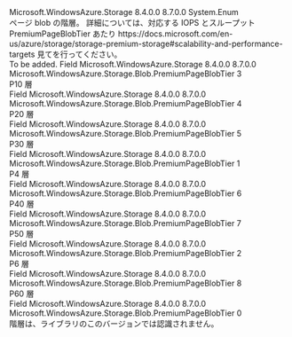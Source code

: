 <Type Name="PremiumPageBlobTier" FullName="Microsoft.WindowsAzure.Storage.Blob.PremiumPageBlobTier">
  <TypeSignature Language="C#" Value="public enum PremiumPageBlobTier" />
  <TypeSignature Language="ILAsm" Value=".class public auto ansi sealed PremiumPageBlobTier extends System.Enum" />
  <TypeSignature Language="DocId" Value="T:Microsoft.WindowsAzure.Storage.Blob.PremiumPageBlobTier" />
  <TypeSignature Language="VB.NET" Value="Public Enum PremiumPageBlobTier" />
  <TypeSignature Language="F#" Value="type PremiumPageBlobTier = " />
  <AssemblyInfo>
    <AssemblyName>Microsoft.WindowsAzure.Storage</AssemblyName>
    <AssemblyVersion>8.4.0.0</AssemblyVersion>
    <AssemblyVersion>8.7.0.0</AssemblyVersion>
  </AssemblyInfo>
  <Base>
    <BaseTypeName>System.Enum</BaseTypeName>
  </Base>
  <Docs>
    <summary>
            ページ blob の階層。
            詳細については、対応する IOPS とスループット PremiumPageBlobTier あたり https://docs.microsoft.com/en-us/azure/storage/storage-premium-storage#scalability-and-performance-targets 見てを行ってください。
            </summary>
    <remarks>To be added.</remarks>
  </Docs>
  <Members>
    <Member MemberName="P10">
      <MemberSignature Language="C#" Value="P10" />
      <MemberSignature Language="ILAsm" Value=".field public static literal valuetype Microsoft.WindowsAzure.Storage.Blob.PremiumPageBlobTier P10 = int32(3)" />
      <MemberSignature Language="DocId" Value="F:Microsoft.WindowsAzure.Storage.Blob.PremiumPageBlobTier.P10" />
      <MemberSignature Language="VB.NET" Value="P10" />
      <MemberSignature Language="F#" Value="P10 = 3" Usage="Microsoft.WindowsAzure.Storage.Blob.PremiumPageBlobTier.P10" />
      <MemberType>Field</MemberType>
      <AssemblyInfo>
        <AssemblyName>Microsoft.WindowsAzure.Storage</AssemblyName>
        <AssemblyVersion>8.4.0.0</AssemblyVersion>
        <AssemblyVersion>8.7.0.0</AssemblyVersion>
      </AssemblyInfo>
      <ReturnValue>
        <ReturnType>Microsoft.WindowsAzure.Storage.Blob.PremiumPageBlobTier</ReturnType>
      </ReturnValue>
      <MemberValue>3</MemberValue>
      <Docs>
        <summary>
            P10 層
            </summary>
      </Docs>
    </Member>
    <Member MemberName="P20">
      <MemberSignature Language="C#" Value="P20" />
      <MemberSignature Language="ILAsm" Value=".field public static literal valuetype Microsoft.WindowsAzure.Storage.Blob.PremiumPageBlobTier P20 = int32(4)" />
      <MemberSignature Language="DocId" Value="F:Microsoft.WindowsAzure.Storage.Blob.PremiumPageBlobTier.P20" />
      <MemberSignature Language="VB.NET" Value="P20" />
      <MemberSignature Language="F#" Value="P20 = 4" Usage="Microsoft.WindowsAzure.Storage.Blob.PremiumPageBlobTier.P20" />
      <MemberType>Field</MemberType>
      <AssemblyInfo>
        <AssemblyName>Microsoft.WindowsAzure.Storage</AssemblyName>
        <AssemblyVersion>8.4.0.0</AssemblyVersion>
        <AssemblyVersion>8.7.0.0</AssemblyVersion>
      </AssemblyInfo>
      <ReturnValue>
        <ReturnType>Microsoft.WindowsAzure.Storage.Blob.PremiumPageBlobTier</ReturnType>
      </ReturnValue>
      <MemberValue>4</MemberValue>
      <Docs>
        <summary>
            P20 層
            </summary>
      </Docs>
    </Member>
    <Member MemberName="P30">
      <MemberSignature Language="C#" Value="P30" />
      <MemberSignature Language="ILAsm" Value=".field public static literal valuetype Microsoft.WindowsAzure.Storage.Blob.PremiumPageBlobTier P30 = int32(5)" />
      <MemberSignature Language="DocId" Value="F:Microsoft.WindowsAzure.Storage.Blob.PremiumPageBlobTier.P30" />
      <MemberSignature Language="VB.NET" Value="P30" />
      <MemberSignature Language="F#" Value="P30 = 5" Usage="Microsoft.WindowsAzure.Storage.Blob.PremiumPageBlobTier.P30" />
      <MemberType>Field</MemberType>
      <AssemblyInfo>
        <AssemblyName>Microsoft.WindowsAzure.Storage</AssemblyName>
        <AssemblyVersion>8.4.0.0</AssemblyVersion>
        <AssemblyVersion>8.7.0.0</AssemblyVersion>
      </AssemblyInfo>
      <ReturnValue>
        <ReturnType>Microsoft.WindowsAzure.Storage.Blob.PremiumPageBlobTier</ReturnType>
      </ReturnValue>
      <MemberValue>5</MemberValue>
      <Docs>
        <summary>
            P30 層
            </summary>
      </Docs>
    </Member>
    <Member MemberName="P4">
      <MemberSignature Language="C#" Value="P4" />
      <MemberSignature Language="ILAsm" Value=".field public static literal valuetype Microsoft.WindowsAzure.Storage.Blob.PremiumPageBlobTier P4 = int32(1)" />
      <MemberSignature Language="DocId" Value="F:Microsoft.WindowsAzure.Storage.Blob.PremiumPageBlobTier.P4" />
      <MemberSignature Language="VB.NET" Value="P4" />
      <MemberSignature Language="F#" Value="P4 = 1" Usage="Microsoft.WindowsAzure.Storage.Blob.PremiumPageBlobTier.P4" />
      <MemberType>Field</MemberType>
      <AssemblyInfo>
        <AssemblyName>Microsoft.WindowsAzure.Storage</AssemblyName>
        <AssemblyVersion>8.4.0.0</AssemblyVersion>
        <AssemblyVersion>8.7.0.0</AssemblyVersion>
      </AssemblyInfo>
      <ReturnValue>
        <ReturnType>Microsoft.WindowsAzure.Storage.Blob.PremiumPageBlobTier</ReturnType>
      </ReturnValue>
      <MemberValue>1</MemberValue>
      <Docs>
        <summary>
            P4 層
            </summary>
      </Docs>
    </Member>
    <Member MemberName="P40">
      <MemberSignature Language="C#" Value="P40" />
      <MemberSignature Language="ILAsm" Value=".field public static literal valuetype Microsoft.WindowsAzure.Storage.Blob.PremiumPageBlobTier P40 = int32(6)" />
      <MemberSignature Language="DocId" Value="F:Microsoft.WindowsAzure.Storage.Blob.PremiumPageBlobTier.P40" />
      <MemberSignature Language="VB.NET" Value="P40" />
      <MemberSignature Language="F#" Value="P40 = 6" Usage="Microsoft.WindowsAzure.Storage.Blob.PremiumPageBlobTier.P40" />
      <MemberType>Field</MemberType>
      <AssemblyInfo>
        <AssemblyName>Microsoft.WindowsAzure.Storage</AssemblyName>
        <AssemblyVersion>8.4.0.0</AssemblyVersion>
        <AssemblyVersion>8.7.0.0</AssemblyVersion>
      </AssemblyInfo>
      <ReturnValue>
        <ReturnType>Microsoft.WindowsAzure.Storage.Blob.PremiumPageBlobTier</ReturnType>
      </ReturnValue>
      <MemberValue>6</MemberValue>
      <Docs>
        <summary>
            P40 層
            </summary>
      </Docs>
    </Member>
    <Member MemberName="P50">
      <MemberSignature Language="C#" Value="P50" />
      <MemberSignature Language="ILAsm" Value=".field public static literal valuetype Microsoft.WindowsAzure.Storage.Blob.PremiumPageBlobTier P50 = int32(7)" />
      <MemberSignature Language="DocId" Value="F:Microsoft.WindowsAzure.Storage.Blob.PremiumPageBlobTier.P50" />
      <MemberSignature Language="VB.NET" Value="P50" />
      <MemberSignature Language="F#" Value="P50 = 7" Usage="Microsoft.WindowsAzure.Storage.Blob.PremiumPageBlobTier.P50" />
      <MemberType>Field</MemberType>
      <AssemblyInfo>
        <AssemblyName>Microsoft.WindowsAzure.Storage</AssemblyName>
        <AssemblyVersion>8.4.0.0</AssemblyVersion>
        <AssemblyVersion>8.7.0.0</AssemblyVersion>
      </AssemblyInfo>
      <ReturnValue>
        <ReturnType>Microsoft.WindowsAzure.Storage.Blob.PremiumPageBlobTier</ReturnType>
      </ReturnValue>
      <MemberValue>7</MemberValue>
      <Docs>
        <summary>
            P50 層
            </summary>
      </Docs>
    </Member>
    <Member MemberName="P6">
      <MemberSignature Language="C#" Value="P6" />
      <MemberSignature Language="ILAsm" Value=".field public static literal valuetype Microsoft.WindowsAzure.Storage.Blob.PremiumPageBlobTier P6 = int32(2)" />
      <MemberSignature Language="DocId" Value="F:Microsoft.WindowsAzure.Storage.Blob.PremiumPageBlobTier.P6" />
      <MemberSignature Language="VB.NET" Value="P6" />
      <MemberSignature Language="F#" Value="P6 = 2" Usage="Microsoft.WindowsAzure.Storage.Blob.PremiumPageBlobTier.P6" />
      <MemberType>Field</MemberType>
      <AssemblyInfo>
        <AssemblyName>Microsoft.WindowsAzure.Storage</AssemblyName>
        <AssemblyVersion>8.4.0.0</AssemblyVersion>
        <AssemblyVersion>8.7.0.0</AssemblyVersion>
      </AssemblyInfo>
      <ReturnValue>
        <ReturnType>Microsoft.WindowsAzure.Storage.Blob.PremiumPageBlobTier</ReturnType>
      </ReturnValue>
      <MemberValue>2</MemberValue>
      <Docs>
        <summary>
            P6 層
            </summary>
      </Docs>
    </Member>
    <Member MemberName="P60">
      <MemberSignature Language="C#" Value="P60" />
      <MemberSignature Language="ILAsm" Value=".field public static literal valuetype Microsoft.WindowsAzure.Storage.Blob.PremiumPageBlobTier P60 = int32(8)" />
      <MemberSignature Language="DocId" Value="F:Microsoft.WindowsAzure.Storage.Blob.PremiumPageBlobTier.P60" />
      <MemberSignature Language="VB.NET" Value="P60" />
      <MemberSignature Language="F#" Value="P60 = 8" Usage="Microsoft.WindowsAzure.Storage.Blob.PremiumPageBlobTier.P60" />
      <MemberType>Field</MemberType>
      <AssemblyInfo>
        <AssemblyName>Microsoft.WindowsAzure.Storage</AssemblyName>
        <AssemblyVersion>8.4.0.0</AssemblyVersion>
        <AssemblyVersion>8.7.0.0</AssemblyVersion>
      </AssemblyInfo>
      <ReturnValue>
        <ReturnType>Microsoft.WindowsAzure.Storage.Blob.PremiumPageBlobTier</ReturnType>
      </ReturnValue>
      <MemberValue>8</MemberValue>
      <Docs>
        <summary>
            P60 層
            </summary>
      </Docs>
    </Member>
    <Member MemberName="Unknown">
      <MemberSignature Language="C#" Value="Unknown" />
      <MemberSignature Language="ILAsm" Value=".field public static literal valuetype Microsoft.WindowsAzure.Storage.Blob.PremiumPageBlobTier Unknown = int32(0)" />
      <MemberSignature Language="DocId" Value="F:Microsoft.WindowsAzure.Storage.Blob.PremiumPageBlobTier.Unknown" />
      <MemberSignature Language="VB.NET" Value="Unknown" />
      <MemberSignature Language="F#" Value="Unknown = 0" Usage="Microsoft.WindowsAzure.Storage.Blob.PremiumPageBlobTier.Unknown" />
      <MemberType>Field</MemberType>
      <AssemblyInfo>
        <AssemblyName>Microsoft.WindowsAzure.Storage</AssemblyName>
        <AssemblyVersion>8.4.0.0</AssemblyVersion>
        <AssemblyVersion>8.7.0.0</AssemblyVersion>
      </AssemblyInfo>
      <ReturnValue>
        <ReturnType>Microsoft.WindowsAzure.Storage.Blob.PremiumPageBlobTier</ReturnType>
      </ReturnValue>
      <MemberValue>0</MemberValue>
      <Docs>
        <summary>
            階層は、ライブラリのこのバージョンでは認識されません。
            </summary>
      </Docs>
    </Member>
  </Members>
</Type>